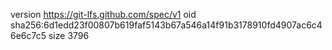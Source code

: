version https://git-lfs.github.com/spec/v1
oid sha256:6d1edd23f00807b619faf5143b67a546a14f91b3178910fd4907ac6c46e6c7c5
size 3796
